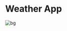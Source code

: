 # Weather App

![bg](https://github.com/morascliva/WeatherApp/assets/94843082/d83b9f8f-e5b2-40c1-bdf0-c8639da129b7)
